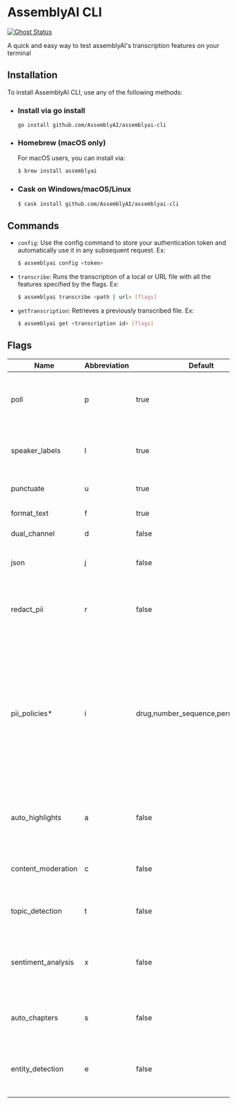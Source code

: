 # AssemblyAI CLI

[![Ghost Status](https://img.shields.io/badge/Homebrew-FBB040.svg?style=for-the-badge&logo=Homebrew&logoColor=black)](https://assemblyai.com)

A quick and easy way to test assemblyAI's transcription features on your terminal

## Installation

To install AssemblyAI CLI, use any of the following methods:

- ### Install via go install

  `go install github.com/AssemblyAI/assemblyai-cli`

- ### Homebrew (macOS only)

  For macOS users, you can install via:

    ``` bash
    $ brew install assemblyai
    ```

- ### Cask on Windows/macOS/Linux

  ``` bash
  $ cask install github.com/AssemblyAI/assemblyai-cli
  ```

## Commands

- `config`: Use the config command to store your authentication token and automatically use it in any subsequent request.
Ex:

  ``` bash
  $ assemblyai config <token>
  ```

- `transcribe`: Runs the transcription of a local or URL file with all the features specified by the flags.
  Ex:

  ``` bash
  $ assemblyai transcribe <path | url> [flags]
  ```

- `getTranscription`: Retrieves a previously transcribed file.
  Ex:

  ``` bash
  $ assemblyai get <transcription id> [flags]
  ```

## Flags

| Name | Abbreviation | Default | Description |
  |--|--|--|--|
|poll|p|true|The CLI will poll the transcription every 3 seconds until it's complete.|
|speaker_labels|l|true|Automatically detect the number of speakers in the file.|
|punctuate|u|true|Enable automatic punctuation|
|format_text|f|true|Enable text formatting|
|dual_channel|d|false|Enable dual channel|
|json|j|false|If true, the CLI will output the JSON. |
|redact_pii|r|false|Remove personally identifiable information from the transcription.|
|pii_policies*|i|drug,number_sequence,person_name*|The list of PII policies to redact (source), comma-separated. Required if the redact_pii flag is true, with the default value including drugs, number sequences, and person names. |
|auto_highlights|a|false|Automatically detect important phrases and words in the text.|
|content_moderation|c|false|Detect if sensitive content is spoken in the file.|
|topic_detection|t|false|Label the topics that are spoken in the file.|
|sentiment_analysis|x|false|Detect the sentiment of each sentence of speech spoken in the file.|
|auto_chapters|s|false|A "summary over time" for the audio file transcribed.|
|entity_detection|e|false|Identify a wide range of entities that are spoken in the audio file.|
